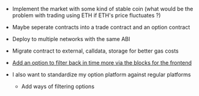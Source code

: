 -   Implement the market with some kind of stable coin (what would be the problem with trading using ETH if ETH's price fluctuates ?)
-   Maybe seperate contracts into a trade contract and an option contract
-   Deploy to multiple networks with the same ABI
-   Migrate contract to external, calldata, storage for better gas costs
-   [Add an option to filter back in time more via the blocks for the frontend](https://piyopiyo.medium.com/how-to-get-current-block-number-of-ethereum-blockchain-a4405f77e1b1)

-   I also want to standardize my option platform against regular platforms
    -   Add ways of filtering options
